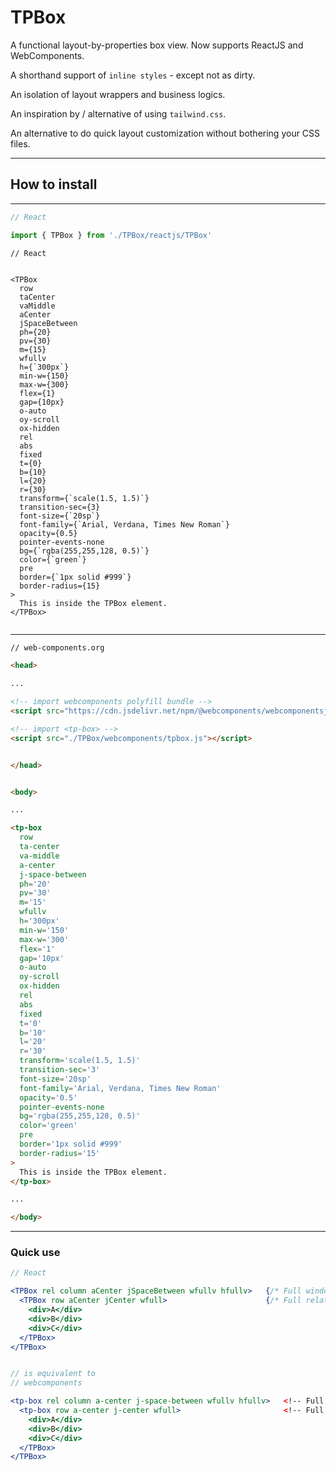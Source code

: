 # TPBox

A functional layout-by-properties box view. Now supports ReactJS and WebComponents.

A shorthand support of `inline styles` - except not as dirty.

An isolation of layout wrappers and business logics.

An inspiration by / alternative of using `tailwind.css`.

An alternative to do quick layout customization without bothering your CSS files.

----

## How to install

----

```jsx
// React

import { TPBox } from './TPBox/reactjs/TPBox'
```

```
// React


<TPBox
  row
  taCenter
  vaMiddle
  aCenter
  jSpaceBetween
  ph={20}
  pv={30}
  m={15}
  wfullv
  h={`300px`}
  min-w={150}
  max-w={300}
  flex={1}
  gap={10px}
  o-auto
  oy-scroll
  ox-hidden
  rel
  abs
  fixed
  t={0}
  b={10}
  l={20}
  r={30}
  transform={`scale(1.5, 1.5)`}
  transition-sec={3}
  font-size={`20sp`}
  font-family={`Arial, Verdana, Times New Roman`}
  opacity={0.5}
  pointer-events-none
  bg={`rgba(255,255,128, 0.5)`}
  color={`green`}
  pre
  border={`1px solid #999`}
  border-radius={15}
>
  This is inside the TPBox element.
</TPBox>


```


----

```html
// web-components.org

<head>

...

<!-- import webcomponents polyfill bundle -->
<script src="https://cdn.jsdelivr.net/npm/@webcomponents/webcomponentsjs@2.8.0/webcomponents-loader.min.js"></script>

<!-- import <tp-box> -->
<script src="./TPBox/webcomponents/tpbox.js"></script>


</head>


<body>

...

<tp-box
  row
  ta-center
  va-middle
  a-center
  j-space-between
  ph='20'
  pv='30'
  m='15'
  wfullv
  h='300px'
  min-w='150'
  max-w='300'
  flex='1'
  gap='10px'
  o-auto
  oy-scroll
  ox-hidden
  rel
  abs
  fixed
  t='0'
  b='10'
  l='20'
  r='30'
  transform='scale(1.5, 1.5)'
  transition-sec='3'
  font-size='20sp'
  font-family='Arial, Verdana, Times New Roman'
  opacity='0.5'
  pointer-events-none
  bg='rgba(255,255,128, 0.5)'
  color='green'
  pre
  border='1px solid #999'
  border-radius='15' 
>
  This is inside the TPBox element.
</tp-box>

...

</body>

```

----

### Quick use

```jsx
// React

<TPBox rel column aCenter jSpaceBetween wfullv hfullv>   {/* Full window screen size, flex column, align items center, justify contents space-between, position relative */}
  <TPBox row aCenter jCenter wfull>                      {/* Full relative width, flex row, align items center, justify contents center */}
    <div>A</div>
    <div>B</div>
    <div>C</div>
  </TPBox>
</TPBox>


// is equivalent to
// webcomponents

<tp-box rel column a-center j-space-between wfullv hfullv>   <!-- Full window screen size, flex column, align items center, justify contents space-between, position relative -->
  <tp-box row a-center j-center wfull>                       <!-- Full relative width, flex row, align items center, justify contents center -->
    <div>A</div>
    <div>B</div>
    <div>C</div>
  </TPBox>
</TPBox>
```






